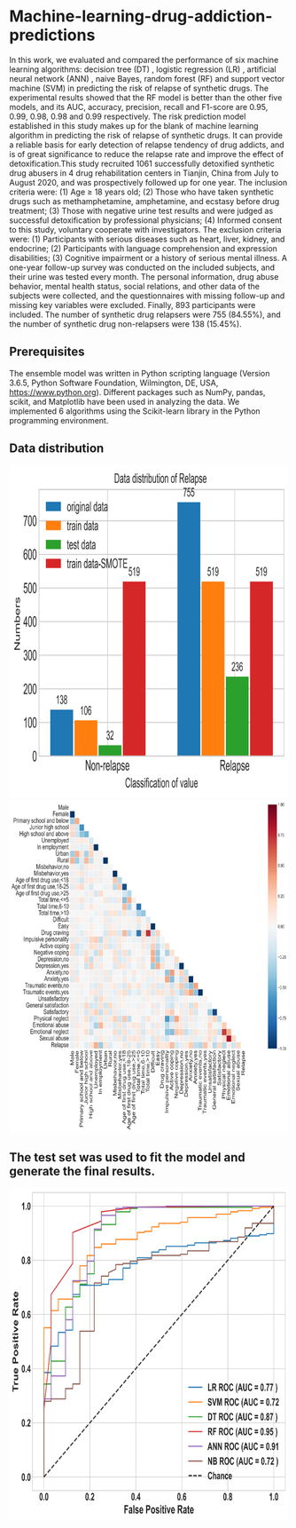 # Machine-learning-drug-addiction-predictions
In this work, we evaluated and compared the performance of six machine learning algorithms: decision tree (DT) , logistic regression (LR) , artificial neural network (ANN) , naive Bayes, random forest (RF) and support vector machine (SVM) in predicting the risk of relapse of synthetic drugs. The experimental results showed that the RF model is better than the other five models, and its AUC, accuracy, precision, recall and F1-score are 0.95, 0.99, 0.98, 0.98 and 0.99 respectively. The risk prediction model established in this study makes up for the blank of machine learning algorithm in predicting the risk of relapse of synthetic drugs. It can provide a reliable basis for early detection of relapse tendency of drug addicts, and is of great significance to reduce the relapse rate and improve the effect of detoxification.This study recruited 1061 successfully detoxified synthetic drug abusers in 4 drug rehabilitation centers in Tianjin, China from July to August 2020, and was prospectively followed up for one year. The inclusion criteria were: (1) Age ≥ 18 years old; (2) Those who have taken synthetic drugs such as methamphetamine, amphetamine, and ecstasy before drug treatment; (3) Those with negative urine test results and were judged as successful detoxification by professional physicians; (4) Informed consent to this study, voluntary cooperate with investigators. The exclusion criteria were: (1) Participants with serious diseases such as heart, liver, kidney, and endocrine; (2) Participants with language comprehension and expression disabilities; (3) Cognitive impairment or a history of serious mental illness. A one-year follow-up survey was conducted on the included subjects, and their urine was tested every month. The personal information, drug abuse behavior, mental health status, social relations, and other data of the subjects were collected, and the questionnaires with missing follow-up and missing key variables were excluded. Finally, 893 participants were included. The number of synthetic drug relapsers were 755 (84.55%), and the number of synthetic drug non-relapsers were 138 (15.45%). 

## Prerequisites
The ensemble model was written in Python scripting language (Version 3.6.5, Python Software Foundation, Wilmington, DE, USA, https://www.python.org). Different packages such as NumPy, pandas, scikit, and Matplotlib have been used in analyzing the data. We implemented 6 algorithms using the Scikit-learn library in the Python programming environment. 

## Data distribution
<img src="https://github.com/XUEXI-CL/Machine-learning-drug-addiction-predictions/blob/main/images/Data%20distribution.png" width="600" height="600">

<img src="https://github.com/XUEXI-CL/Machine-learning-drug-addiction-predictions/blob/main/images/Confusion%20matrix%20figure.png" width="600" height="600">

## The test set was used to fit the model and generate the final results. 
<img src="https://github.com/XUEXI-CL/Machine-learning-drug-addiction-predictions/blob/main/images/Models%20test_ROC.png" width="600" height="600">
